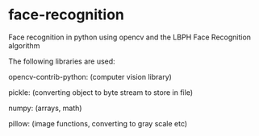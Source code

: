 # face-recognition
Face recognition in python using opencv and the LBPH Face Recognition algorithm 

The following libraries are used:

opencv-contrib-python: (computer vision library)

pickle: (converting object to byte stream to store in file)

numpy: (arrays, math)

pillow: (image functions, converting to gray scale etc)
 
